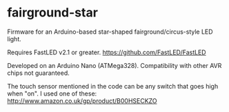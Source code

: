 fairground-star
===============

Firmware for an Arduino-based star-shaped fairground/circus-style LED light.

Requires FastLED v2.1 or greater. https://github.com/FastLED/FastLED

Developed on an Arduino Nano (ATMega328). Compatibility with other AVR chips not guaranteed.

The touch sensor mentioned in the code can be any switch that goes high when "on".
I used one of these: http://www.amazon.co.uk/gp/product/B00HSECKZO


